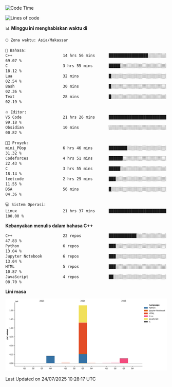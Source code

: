 <!--START_SECTION:waka-->
![Code Time](http://img.shields.io/badge/Code%20Time-370%20hrs%2022%20mins-blue)

![Lines of code](https://img.shields.io/badge/Sejak%20Hello%20World%20aku%20telah%20menulis-2.0%20million%20baris%20kode-blue)

📊 **Minggu ini menghabiskan waktu di** 

```text
🕑︎ Zona waktu: Asia/Makassar

💬 Bahasa: 
C++                      14 hrs 56 mins      █████████████████░░░░░░░░   69.07 % 
C                        3 hrs 55 mins       █████░░░░░░░░░░░░░░░░░░░░   18.12 % 
Lua                      32 mins             █░░░░░░░░░░░░░░░░░░░░░░░░   02.54 % 
Bash                     30 mins             █░░░░░░░░░░░░░░░░░░░░░░░░   02.36 % 
Text                     28 mins             █░░░░░░░░░░░░░░░░░░░░░░░░   02.19 % 

🔥 Editor: 
VS Code                  21 hrs 26 mins      █████████████████████████   99.18 % 
Obsidian                 10 mins             ░░░░░░░░░░░░░░░░░░░░░░░░░   00.82 % 

🐱‍💻 Proyek: 
mini_POop                6 hrs 46 mins       ████████░░░░░░░░░░░░░░░░░   31.32 % 
Codeforces               4 hrs 51 mins       ██████░░░░░░░░░░░░░░░░░░░   22.43 % 
C                        3 hrs 55 mins       █████░░░░░░░░░░░░░░░░░░░░   18.14 % 
leetcode                 2 hrs 29 mins       ███░░░░░░░░░░░░░░░░░░░░░░   11.55 % 
DSA                      56 mins             █░░░░░░░░░░░░░░░░░░░░░░░░   04.36 % 

💻 Sistem Operasi: 
Linux                    21 hrs 37 mins      █████████████████████████   100.00 % 
```

**Kebanyakan menulis dalam bahasa C++** 

```text
C++                      22 repos            ████████████░░░░░░░░░░░░░   47.83 % 
Python                   6 repos             ███░░░░░░░░░░░░░░░░░░░░░░   13.04 % 
Jupyter Notebook         6 repos             ███░░░░░░░░░░░░░░░░░░░░░░   13.04 % 
HTML                     5 repos             ███░░░░░░░░░░░░░░░░░░░░░░   10.87 % 
JavaScript               4 repos             ██░░░░░░░░░░░░░░░░░░░░░░░   08.70 % 
```



**Lini masa**

![Lines of Code chart](https://raw.githubusercontent.com/yusuf601/yusuf601/main/assets/bar_graph.png)


 Last Updated on 24/07/2025 10:28:17 UTC
<!--END_SECTION:waka-->

